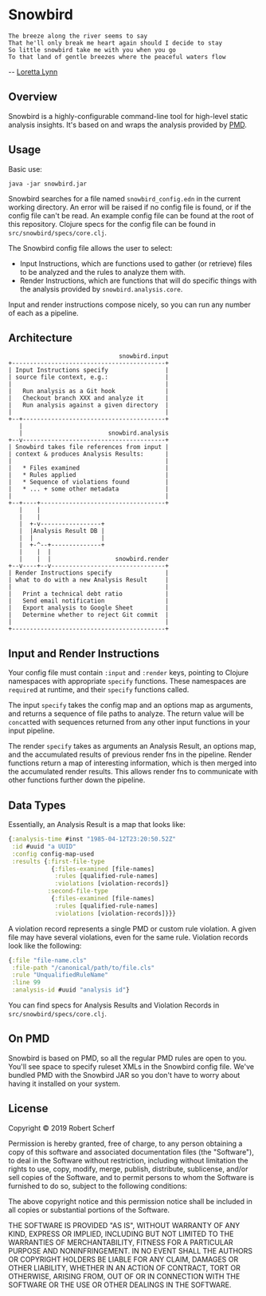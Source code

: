 # Snowbird

```
The breeze along the river seems to say
That he'll only break me heart again should I decide to stay
So little snowbird take me with you when you go
To that land of gentle breezes where the peaceful waters flow
```
-- [Loretta Lynn](https://www.youtube.com/watch?v=TnwWKhSNwdo)

## Overview

Snowbird is a highly-configurable command-line tool for high-level static analysis insights. It's based on and wraps the analysis provided by [PMD](https://pmd.github.io/latest/index.html).


## Usage

Basic use:

`java -jar snowbird.jar`

Snowbird searches for a file named `snowbird_config.edn` in the current working directory. An error will be raised if no config file is found, or if the config file can't be read. An example config file can be found at the root of this repository. Clojure specs for the config file can be found in `src/snowbird/specs/core.clj`.

The Snowbird config file allows the user to select:
 
- Input Instructions, which are functions used to gather (or retrieve) files to be analyzed and the rules to analyze them with.
- Render Instructions, which are functions that will do specific things with the analysis provided by `snowbird.analysis.core`.

Input and render instructions compose nicely, so you can run any number of each as a pipeline.

## Architecture

```
                               snowbird.input
+-------------------------------------------+
| Input Instructions specify                |
| source file context, e.g.:                |
|                                           |
|   Run analysis as a Git hook              |
|   Checkout branch XXX and analyze it      |
|   Run analysis against a given directory  |
|                                           |
+--+----------------------------------------+
   |
   |                        snowbird.analysis
+--v----------------------------------------+
| Snowbird takes file references from input |
| context & produces Analysis Results:      |
|                                           |
|   * Files examined                        |
|   * Rules applied                         |
|   * Sequence of violations found          |
|   * ... + some other metadata             |
|                                           |
+--+----+-----------------------------------+
   |    |
   |    |
   |  +-v-----------------+
   |  |Analysis Result DB |
   |  |                   |
   |  +-^--+--------------+
   |    |  |
   |    |  |                  snowbird.render
+--v----+--v--------------------------------+
| Render Instructions specify               |
| what to do with a new Analysis Result     |
|                                           |
|   Print a technical debt ratio            |
|   Send email notification                 |
|   Export analysis to Google Sheet         |
|   Determine whether to reject Git commit  |
|                                           |
+-------------------------------------------+
```

## Input and Render Instructions

Your config file must contain `:input` and `:render` keys, pointing to Clojure namespaces with appropriate `specify` functions. These namespaces are `require`d at runtime, and their `specify` functions called.

The input `specify` takes the config map and an options map as arguments, and returns a sequence of file paths to analyze. The return value will be `concat`ted with sequences returned from any other input functions in your input pipeline.

The render `specify` takes as arguments an Analysis Result, an options map, and the accumulated results of previous render fns in the pipeline. Render functions return a map of interesting information, which is then merged into the accumulated render results. This allows render fns to communicate with other functions further down the pipeline.


## Data Types

Essentially, an Analysis Result is a map that looks like:

```clojure
{:analysis-time #inst "1985-04-12T23:20:50.52Z"
 :id #uuid "a UUID"
 :config config-map-used
 :results {:first-file-type 
            {:files-examined [file-names]
             :rules [qualified-rule-names]
             :violations [violation-records]}
           :second-file-type
            {:files-examined [file-names]
             :rules [qualified-rule-names]
             :violations [violation-records]}}}
```
A violation record represents a single PMD or custom rule violation. A given file may have several violations, even for the same rule. Violation records look like the following:

```clojure 
{:file "file-name.cls"
 :file-path "/canonical/path/to/file.cls"
 :rule "UnqualifiedRuleName"
 :line 99
 :analysis-id #uuid "analysis id"}
```

You can find specs for Analysis Results and Violation Records in `src/snowbird/specs/core.clj`. 


## On PMD

Snowbird is based on PMD, so all the regular PMD rules are open to you. You'll see space to specify ruleset XMLs in the Snowbird config file. We've bundled PMD with the Snowbird JAR so you don't have to worry about having it installed on your system.


## License

Copyright © 2019 Robert Scherf

Permission is hereby granted, free of charge, to any person obtaining a copy
of this software and associated documentation files (the "Software"), to deal
in the Software without restriction, including without limitation the rights
to use, copy, modify, merge, publish, distribute, sublicense, and/or sell
copies of the Software, and to permit persons to whom the Software is
furnished to do so, subject to the following conditions:

The above copyright notice and this permission notice shall be included in all
copies or substantial portions of the Software.

THE SOFTWARE IS PROVIDED "AS IS", WITHOUT WARRANTY OF ANY KIND, EXPRESS OR
IMPLIED, INCLUDING BUT NOT LIMITED TO THE WARRANTIES OF MERCHANTABILITY,
FITNESS FOR A PARTICULAR PURPOSE AND NONINFRINGEMENT. IN NO EVENT SHALL THE
AUTHORS OR COPYRIGHT HOLDERS BE LIABLE FOR ANY CLAIM, DAMAGES OR OTHER
LIABILITY, WHETHER IN AN ACTION OF CONTRACT, TORT OR OTHERWISE, ARISING FROM,
OUT OF OR IN CONNECTION WITH THE SOFTWARE OR THE USE OR OTHER DEALINGS IN THE
SOFTWARE.
